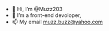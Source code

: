 - 👋 Hi, I’m @Muzz203
- 👀 I’m a front-end devoloper,
- 📫 My email muzz.buzz@yahoo.com

<!---
Muzz203/Muzz203 is a ✨ special ✨ repository because its `README.md` (this file) appears on your GitHub profile.
You can click the Preview link to take a look at your changes.
--->
